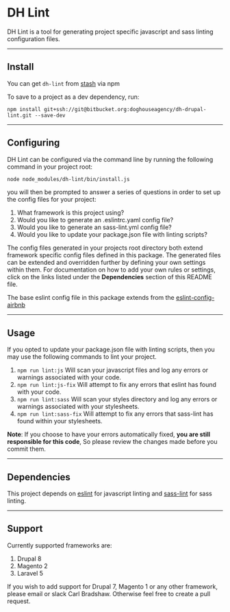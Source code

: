 # DH Lint

DH Lint is a tool for generating project specific javascript and sass linting configuration files.

---

## Install
You can get `dh-lint` from [stash](http://stash.dhmedia.com.au/projects/DB/repos/drupal-linting/browse) via npm


To save to a project as a dev dependency, run:
```
npm install git+ssh://git@bitbucket.org:doghouseagency/dh-drupal-lint.git --save-dev
```

---

## Configuring

DH Lint can be configured via the command line by running the following command in your project root:

```bash
node node_modules/dh-lint/bin/install.js
```
you will then be prompted to answer a series of questions in order to set up the config files for your project:

1. What framework is this project using?
2. Would you like to generate an .eslintrc.yaml config file?
3. Would you like to generate an sass-lint.yml config file?
4. Would you like to update your package.json file with linting scripts?

The config files generated in your projects root directory both extend framework specific config files defined in this package. The generated files can be extended and overridden further by defining your own settings within them. For documentation on how to add your own rules or settings, click on the links listed under the **Dependencies** section of this README file.

The base eslint config file in this package extends from the [eslint-config-airbnb](https://github.com/airbnb/javascript/tree/master/packages/eslint-config-airbnb)

---
## Usage

If you opted to update your package.json file with linting scripts, then you may use the following commands to lint your project.

1. `npm run lint:js` Will scan your javascript files and log any errors or warnings associated with your code.
2. `npm run lint:js-fix` Will attempt to fix any errors that eslint has found with your code.
3. `npm run lint:sass` Will scan your styles directory and log any errors or warnings associated with your stylesheets.
4. `npm run lint:sass-fix` Will attempt to fix any errors that sass-lint has found within your stylesheets.

**Note**: If you choose to have your errors automatically fixed, **you are still responsible for this code**, So please review the changes made before you commit them.

---

## Dependencies

This project depends on [eslint](https://github.com/eslint/eslint) for javascript linting and [sass-lint](https://github.com/sasstools/sass-lint) for sass linting.

---

## Support

Currently supported frameworks are:

1. Drupal 8
2. Magento 2
3. Laravel 5

If you wish to add support for Drupal 7, Magento 1 or any other framework, please email or slack Carl Bradshaw. Otherwise feel free to create a pull request.
